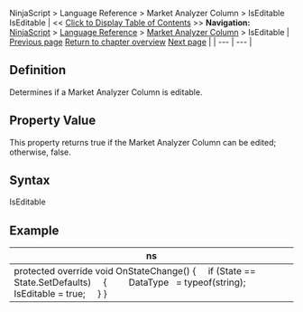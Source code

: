 ﻿
NinjaScript \> Language Reference \> Market Analyzer Column \> IsEditable
IsEditable
| \<\< [Click to Display Table of Contents](iseditable.md) \>\> **Navigation:**     [NinjaScript](ninjascript.md) \> [Language Reference](language_reference_wip.md) \> [Market Analyzer Column](market_analyzer_column.md) \> IsEditable | [Previous page](formatdecimals.md) [Return to chapter overview](market_analyzer_column.md) [Next page](onrender2.md) |
| --- | --- |
## Definition
Determines if a Market Analyzer Column is editable.
 
## Property Value
This property returns true if the Market Analyzer Column can be edited; otherwise, false.
 
## Syntax
IsEditable
## 
## Example
| ns |
| --- |
| protected override void OnStateChange() {      if (State \=\= State.SetDefaults)      {           DataType   \= typeof(string);           IsEditable \= true;      } } |
